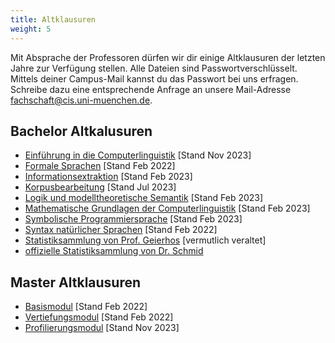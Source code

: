 ```yaml
---
title: Altklausuren
weight: 5
---
```


Mit Absprache der Professoren dürfen wir dir einige Altklausuren der letzten Jahre zur Verfügung stellen. Alle Dateien sind Passwortverschlüsselt. Mittels deiner Campus-Mail kannst du das Passwort bei uns erfragen. Schreibe dazu eine entsprechende Anfrage an unsere Mail-Adresse [fachschaft@cis.uni-muenchen.de](mailto:fachschaft@cis.uni-muenchen.de).


## Bachelor Altkalusuren
- [Einführung in die Computerlinguistik](/exams/Klausuren_EiCl.zip) [Stand Nov 2023]
- [Formale Sprachen](/exams/Klausuren_Formale_Sprachen.zip) [Stand Feb 2022]
- [Informationsextraktion](/exams/Klausuren_Informationsextraktion.zip) [Stand Feb 2023]
- [Korpusbearbeitung](/exams/Klausuren_Korpusbearbeitung.zip) [Stand Jul 2023]
- [Logik und modelltheoretische Semantik](/exams/Klausuren_Logik.zip) [Stand Feb 2023]
- [Mathematische Grundlagen der Computerlinguistik](/exams/Klausuren_Mathematische_Grundlagen.zip) [Stand Feb 2023]
- [Symbolische Programmiersprache](/exams/Klausuren_SymPro.zip) [Stand Feb 2023]
- [Syntax natürlicher Sprachen](/exams/Klausuren_Syntax.zip) [Stand Feb 2022]
- [Statistiksammlung von Prof. Geierhos](/exams/Altklausurensammlung_Statistik_Geierhos.zip) [vermutlich veraltet]
- [offizielle Statistiksammlung von Dr. Schmid](https://www.cis.uni-muenchen.de/~schmid/lehre/StatNLP/)

## Master Altklausuren
- [Basismodul](/exams/Basismodul.zip) [Stand Feb 2022]
- [Vertiefungsmodul](/exams/Vertiefungsmodul.zip) [Stand Feb 2022]
- [Profilierungsmodul](/exams/Profilierungsmodul_2.zip) [Stand Nov 2023]